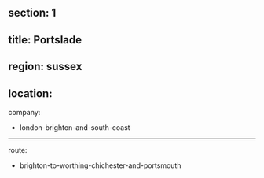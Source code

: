 section: 1
----
title: Portslade
----
region: sussex
----
location: 
----
company:
- london-brighton-and-south-coast
----
route:
- brighton-to-worthing-chichester-and-portsmouth
